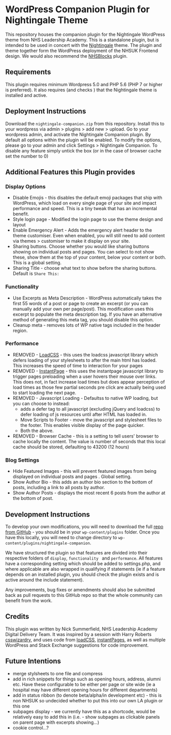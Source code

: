 # WordPress Companion Plugin for Nightingale Theme

This repository houses the companion plugin for the Nightingale WordPress theme from NHS Leadership Academy. 
This is a standalone plugin, but is intended to be used in concert with the
[Nightingale](https://wordpress.org/themes/nightingale) theme. The plugin and theme together form the WordPress deployment of the NHSUK Frontend design. We would also recommend the [NHSBlocks](https://github.com/NHSLeadership/nhsblocks) plugin.

## Requirements
This plugin requires minimum Wordpress 5.0 and PHP 5.6 (PHP 7 or higher is preferred). It also requires (and checks
) that the Nightingale theme is installed and active.

## Deployment Instructions
Download the `nightingale-companion.zip` from this repository. Install this to your wordpress via admin > plugins > add
 new > upload. Go to your wordpress admin, and activate the Nightingale Companion plugin. By default all options
  within the plugin will be enabled. To modify the options, please go to your admin and click Settings > Nightingale
   Companion. To disable any feature simply untick the box (or in the case of browser cache set the number to 0)
 
## Additional Features this Plugin provides ##

 ### Display Options ###
 - Disable Emojis - this disables the default emoji packages that ship with WordPress, which load on every single page
 of your site and impact performance and speed. This is a tiny tweak that has an incremental benefit.
 - Style login page - Modified the login page to use the theme design and layout
 - Enable Emergency Alert - Adds the emergency alert header to the theme customiser. Even when enabled, you will still need to add content via themes > customiser to make it display on your site.
 - Sharing buttons. Choose whether you would like sharing buttons showing on individual posts and pages. You can
  select to not show these, show them at the top of your content, below your content or both. This is a global setting.
 - Sharing Title - choose what text to show before the sharing buttons. Default is `Share This:`
 
 ### Functionality ###
 
 - Use Excerpts as Meta Description - WordPress automatically takes the first 55 words of a post or page to create an
 excerpt (or you can manually add your own per page/post). This modification uses this excerpt to populate the meta
 description tag. If you have an alternative method of generating this meta tag, you should disable this option.
 - Cleanup meta - removes lots of WP native tags included in the header region.
 
 
 ### Performance ###
 - REMOVED - [LoadCSS](https://github.com/filamentgroup/loadCSS) - this uses the loadcss javascript library which defers
  loading of
  your stylesheets to after the main html has loaded. This increases the speed of time to interaction for your pages
 - REMOVED - [InstantPage](https://github.com/instantpage/instant.page) - this uses the instantpage javascript library to trigger
 pages preloading when a user hovers their mouse over links. This does not, in fact increase load times but does appear perception of load times as those few partial
  seconds pre click are actually being used to start loading the next page.
 - REMOVED - Javascript Loading - Defaultss to native WP loading, but you can choose to instead:
   - adds a defer tag to all javascript (excluding jQuery and loadcss) to defer loading of js resources until
 after HTML has loaded in.
   - Move Scripts to Footer - move the javascript and stylesheet files to the footer. This enables visible display of the page quicker.
   - Both the above.
 - REMOVED - Browser Cache - this is a setting to tell users' browser to cache locally the content. The value is
  number of
 seconds that this local cache should be stored, defaulting to 43200 (12 hours)

 
 
 ### Blog Settings ###
 - Hide Featured Images - this will prevent featured images from being displayed on individual posts and pages
 . Global setting.
 - Show Author Bio - this adds an author bio section to the bottom of posts, including a link to all posts by author.
 - Show Author Posts - displays the most recent 6 posts from the author at the bottom of post.
 
## Development Instructions
To develop your own modifications, you will need to download the full [repo from GitHub](https://github.com/NHSLeadership/nightingale-companion) - you should be in your `wp-content/plugins` folder.
Once you have this locally, you will need to change directory to `wp-content/plugins/nightingale-companion`.

We have structured the plugin so that features are divided into their respective folders of `display`, `functionality
` and `performance`. All features have a corresponding setting which should be added to settings.php, and where
 applicable are also wrapped in qualifying if statements (ie if a feature depends on an installed plugin, you should
  check the plugin exists and is active around the include statement).
 
Any improvements, bug fixes or amendments should also be submitted back as pull requests to this GitHub repo so that the
 whole community can benefit from the work.

## Credits
This plugin was written by Nick Summerfield, NHS Leadership Academy Digital Delivery Team. It was inspired by a
 session with Harry Roberts [csswizardry](https://csswizardry.com/), and uses code from 
 [loadCSS](https://github.com/filamentgroup/loadCSS), [instantPages](https://github.com/instantpage/instant.page), as
  well as multiple WordPress and Stack Exchange suggestions for code improvement.
  
## Future Intentions
 - merge stylsheets to one file and compress
 - add in rich snippets for things such as opening hours, address, alumni etc. Have these configurable to be either per page or site wide (ie a hospital may have different opening hours for different departments)
 - add in status ribbon (to denote beta/alpha/in development etc) - this is non NHSUK so undecided whether to put this into our own LA plugin or this one
 - subpages display - we currently have this as a shortcode, would be relatively easy to add this in (i.e. - show subpages as clickable panels on parent page with excerpts showing...)
 - cookie control...?

